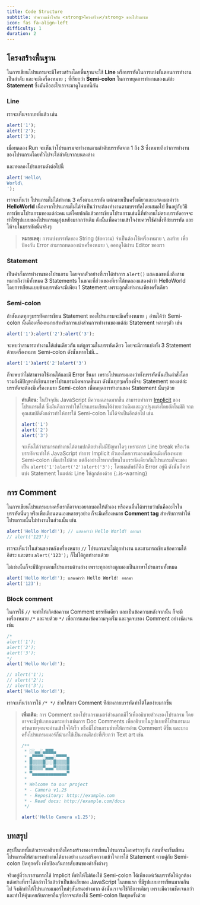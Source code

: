 ```yaml
---
title: Code Structure
subtitle: ทำความเข้าใจกับ <strong>โครงสร้าง</strong> ของโปรแกรม
icon: fas fa-align-left
difficulty: 1
duration: 2
---
```


## โครงสร้างพื้นฐาน

ในการเขียนโปรแกรมจะมีโครงสร้างโดยพื้นฐานจะใช้ **Line** หรือบรรทัดในการแบ่งขั้นตอนการทำงานเป็นลำดับ และจะมีเครื่องหมาย `;` ที่เรียกว่า **Semi-colon** ในการหยุดการทำงานของแต่ล่ะ **Statement** ซึ่งมันคืออะไรเราจะมาดูในบทนี้กัน

### Line

เราจะเห็นจากบทที่แล้ว เช่น

```javascript
alert('1');
alert('2');
alert('3');
```

เมื่อทดลอง Run จะเห็นว่าโปรแกรมจะทำงานตามลำดับบรรทัดจาก 1 ถึง 3 ซึ่งหมายถึงว่าการทำงานของโปรแกรมโดยทั่วไปจะไล่ลำดับจากบนลงล่าง

และทดลองโปรแกรมดังต่อไปนี้

```javascript
alert('Hello\
World\
');
```

เราจะเห็นว่า โปรแกรมไม่ได้ทำงาน 3 ครั้งตามบรรทัด แต่กลายเป็นครั้งเดียวและแสดงผลคำว่า **HelloWorld** เนื่องจากโปรแกรมไม่ได้จำเป็นว่าจะต้องทำงานตามบรรทัดโดยเสมอไป ขึ้นอยู่กับวิธีการเขียนโปรแกรมของแต่ล่ะคน แต่โดยปกติแล้วการเขียนโปรแกรมเช่นนี้ที่ทำงานไม่ตรงบรรทัดอาจจะทำให้รูปแบบของโปรแกรมดูยุ่งเหยิงมากกว่าเดิม ดังนั้นเพื่อความเข้าใจง่ายควรใช้คำสั่งทีล่ะบรรทัด และให้จบในบรรทัดนั้นจริงๆ

> **หมายเหตุ:** การแบ่งบรรทัดของ String (ข้อความ) จำเป็นต้องใช้เครื่องหมาย `\` ลงท้าย เพื่อป้องกัน Error สามารถทดลองนำเครื่องหมาย `\` ออกดูได้ผ่าน Editor ของเรา

### Statement

เป็นคำสั่งการทำงานของโปรแกรม โดยจากตัวอย่างที่เราได้ทำการ `alert()` แสดงเลขหนึ่งถึงสาม หมายถึงว่ามีทั้งหมด 3 Statements ในขณะที่ส่วนของที่เราได้ทดลองแสดงคำว่า HelloWorld โดยการเขียนแบบข้ามบรรทัดจะมีเพียง 1 Statement เพราะถูกสั่งทำงานเพียงครั้งเดียว

### Semi-colon

ถ้าสังเกตทุกๆบรรทัดการเขียน Statement ของโปรแกรมจะมีเครื่องหมาย `;` อ่านได้ว่า Semi-colon นั้นคือเครื่องหมายสำหรับการแบ่งส่วนการทำงานของแต่ล่ะ Statement หลายๆตัว เช่น

```javascript
alert('1');alert('2');alert('3');
```

จะพบว่าสามารถทำงานได้เช่นเดียวกัน แต่ถูกรวมในบรรทัดเดียว โดยจะมีการแบ่งทั้ง 3 Statement ด้วยเครื่องหมาย Semi-colon ดังนั้นหากไม่มี...

```javascript
alert('1')alert('2')alert('3')
```

ก็จะพบว่าไม่สามารถใช้งานได้และมี Error ขึ้นมา เพราะโปรแกรมมองว่าทั้งบรรทัดนั้นเป็นคำสั่งโดยรวมถึงมีปัญหาที่เขียนภาษาโปรแกรมผิดพลาดขึ้นมา ดังนั้นทุกๆเครื่องที่จบ Statement ของแต่ล่ะบรรทัดจะต้องมีเครื่องหมาย Semi-colon เพื่อหยุดการทำงานของ Statement นั้นๆด้วย

> **คำเตือน:** ในปัจจุบัน JavaScript มีความฉลาดมากขึ้น สามารถทำการ [Implicit](https://en.wikipedia.org/wiki/Implicit_parallelism) ของโปรแกรมได้ ซึ่งมันคือการทำให้โปรแกรมเขียนได้ง่ายกว่าเดิมและถูกปรุงแต่งโดยอัตโนมัติ จากคุณสมบัติดังกล่าวทำให้การใช้ Semi-colon ไม่ได้จำเป็นอีกต่อไป เช่น
>
> ```javascript
> alert('1')
> alert('2')
> alert('3')
> ```
>
> จะเห็นได้ว่าสามารถทำงานได้ตามปกติอย่างไม่มีปัญหาใดๆ เพราะการ Line break หรือเว้นบรรทัดจะทำให้ JavaScript ทำการ Implicit ตัวเองโดยการมองเหมือนมีเครื่องหมาย Semi-colon เพิ่มเข้าไปด้วย แต่ถึงอย่างไรหากเขียนในบรรทัดเดียวกันโปรแกรมก็จะมองเป็น `alert('1')alert('2')alert('3');` โดยผลลัพธ์ก็คือ Error อยู่ดี ดังนั้นก็ควรแบ่ง Statement ในแต่ล่ะ Line ให้ถูกต้องด้วย
{:.is-warning}

## การ Comment

ในการเขียนโปรแกรมบางครั้งเราก็อาจจะอยากบอกให้ตัวเอง หรือคนอื่นได้ทราบว่ามันคืออะไรในบรรทัดนั้นๆ หรือเพื่อเตือนตนเองหลายๆอย่าง ก็จะมีเครื่องหมาย **Comment tag** สำหรับการทำให้โปรแกรมนั้นไม่ทำงานในส่วนนั้น เช่น

```javascript
alert('Hello World!'); // แสดงคำว่า Hello World! ออกมา
// alert('123');
```

เราจะเห็นว่าในส่วนของหลังเครื่องหมาย `//` โปรแกรมจะไม่ถูกทำงาน และสามารถเขียนข้อความได้อิสระ และตรง `alert('123');` ก็ไม่ได้ถูกทำงานด้วย

ไม่เช่นนั้นก็จะมีปัญหาตามโปรแกรมด้านล่าง เพราะทุกอย่างถูกมองเป็นภาษาโปรแกรมทั้งหมด

```javascript
alert('Hello World!'); แสดงคำว่า Hello World! ออกมา
alert('123');
```

### Block comment

ในการใช้ `//` จะทำให้เกิดข้อความ Comment บรรทัดเดียว และเป็นข้อความหลังจากนั้น ก็จะมีเครื่องหมาย `/*` และจบด้วย `*/` เพื่อการแสดงข้อความจุดเริ่ม และจุดจบของ Comment อย่างชัดเจน เช่น

```javascript
/*
alert('1');
alert('2');
alert('3');
*/
alert('Hello World!');
```

```javascript
// alert('1');
// alert('2');
// alert('3');
alert('Hello World!');
```

เราจะเห็นว่าการใช้ `/* */` ช่วยให้การ Comment ทีล่ะหลายบรรทัดทำได้โดยง่ายมากขึ้น

> **เพิ่มเติม:** การ Comment ของโปรแกรมเมอร์ส่วนมากมีไว้เพื่ออธิบายส่วนของโปรแกรม โดยอาจจะมีรูปแบบเฉพาะอย่างเช่นการ Doc Comments เพื่ออธิบายในรูปแบบที่โปรแกรมเมอร์หลายๆคนจะอ่านเข้าใจได้เร็ว หรือมีโปรแกรมช่วยให้การอ่าน Comment ดีขึ้น และบางครั้งโปรแกรมเมอร์ก็นำมาใช้เป็นงานศิลปะที่เรียกว่า Text art เช่น
>
> ```javascript
> /**
>  * ░░▄▄░▄███▄
>  * ▄▀▀▀▀░▄▄▄░▀▀▀▀▄
>  * █▒▒▒▒█░░░█▒▒▒▒█
>  * █▒▒▒▒▀▄▄▄▀▒▒▒▒█
>  * ▀▄▄▄▄▄▄▄▄▄▄▄▄▄▀
>  *
>  * Welcome to our project
>  * - Camera v1.25
>  * - Repository: http://example.com
>  * - Read docs: http://example.com/docs
>  */
>
> alert('Hello Camera v1.25');
> ```

## บทสรุป

สรุปในบทนี้แล้วเราจะอธิบายถึงโครงสร้างของการเขียนโปรแกรมโดยคร่าวๆกัน ก่อนที่จะเริ่มเขียนโปรแกรมให้สามารถทำงานได้บางอย่าง และเสริมความเข้าใจการใช้ Statement ควบคู่กับ Semi-colon ปิดทุกครั้ง เพื่อป้องกันการสับสนของคำสั่งต่างๆ

จริงอยู่ที่ว่าเราสามารถใช้ Implicit ที่ทำให้ไม่ต้องใช้ Semi-colon ได้เพียงแค่เว้นบรรทัดให้ถูกต้อง แต่อย่างที่เราได้กล่าวไว้แล้วว่าเป็นข้อเสียของ JavaScript ในบทแรก ที่มีรูปแบบการเขียนมากเกินไป จึงมักทำให้โปรแกรมเมอร์ใหม่ๆสับสนอย่างมาก ดังนั้นเราจะใช้วิธีการเดิมๆ เพราะมีความชัดเจนกว่า และทำให้คุ้นเคยกับภาษาอื่นๆที่อาจจะต้องใช้ Semi-colon ปิดทุกครั้งด้วย
